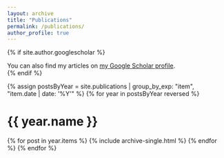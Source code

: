 ```yaml
---
layout: archive
title: "Publications"
permalink: /publications/
author_profile: true
---
```


{% if site.author.googlescholar %}
  <div class="wordwrap">You can also find my articles on <a href="{{site.author.googlescholar}}">my Google Scholar profile</a>.</div>
{% endif %}

{% assign postsByYear = site.publications | group_by_exp: "item", "item.date | date: '%Y'" %}
{% for year in postsByYear reversed %}
  <h1 class="archive__subtitle">{{ year.name }}</h1>
  {% for post in year.items %}
    {% include archive-single.html %}
  {% endfor %}
{% endfor %}

